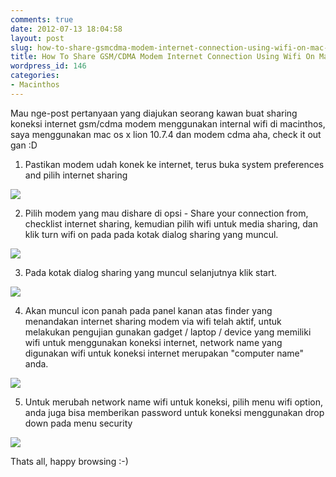 ```yaml
---
comments: true
date: 2012-07-13 18:04:58
layout: post
slug: how-to-share-gsmcdma-modem-internet-connection-using-wifi-on-mac-os-x
title: How To Share GSM/CDMA Modem Internet Connection Using Wifi On Mac OS X
wordpress_id: 146
categories:
- Macinthos
---
```


Mau nge-post pertanyaan yang diajukan seorang kawan buat sharing koneksi internet gsm/cdma modem menggunakan internal wifi di macinthos, saya menggunakan mac os x lion 10.7.4 dan modem cdma aha, check it out gan :D

1. Pastikan modem udah konek ke internet, terus buka system preferences and pilih internet sharing

[![](http://passionfactory.files.wordpress.com/2012/07/by-default-2012-07-13-at-5-29-54-pm.png)](http://passionfactory.files.wordpress.com/2012/07/by-default-2012-07-13-at-5-29-54-pm.png)

2. Pilih modem yang mau dishare di opsi - Share your connection from, checklist internet sharing, kemudian pilih wifi untuk media sharing, dan klik turn wifi on pada pada kotak dialog sharing yang muncul.

[![](http://passionfactory.files.wordpress.com/2012/07/by-default-2012-07-13-at-5-30-22-pm.png)](http://passionfactory.files.wordpress.com/2012/07/by-default-2012-07-13-at-5-30-22-pm.png)

3. Pada kotak dialog sharing yang muncul selanjutnya klik start.

[![](http://passionfactory.files.wordpress.com/2012/07/by-default-2012-07-13-at-5-30-36-pm.png)](http://passionfactory.files.wordpress.com/2012/07/by-default-2012-07-13-at-5-30-36-pm.png)

4. Akan muncul icon panah pada panel kanan atas finder yang menandakan internet sharing modem via wifi telah aktif, untuk melakukan pengujian gunakan gadget / laptop / device yang memiliki wifi untuk menggunakan koneksi internet, network name yang digunakan wifi untuk koneksi internet merupakan "computer name" anda.

[![](http://passionfactory.files.wordpress.com/2012/07/by-default-2012-07-13-at-5-30-55-pm.png)](http://passionfactory.files.wordpress.com/2012/07/by-default-2012-07-13-at-5-30-55-pm.png)

5. Untuk merubah network name wifi untuk koneksi, pilih menu wifi option, anda juga bisa memberikan password untuk koneksi menggunakan drop down pada menu security

[![](http://passionfactory.files.wordpress.com/2012/07/by-default-2012-07-13-at-5-31-31-pm.png)](http://passionfactory.files.wordpress.com/2012/07/by-default-2012-07-13-at-5-31-31-pm.png)

Thats all, happy browsing :-)
